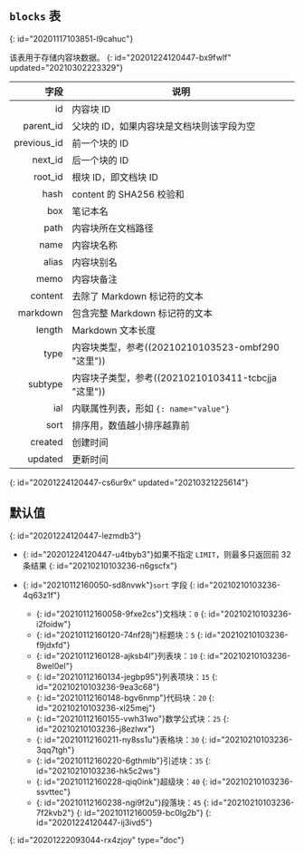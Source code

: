 ## `blocks` 表
{: id="20201117103851-l9cahuc"}

该表用于存储内容块数据。
{: id="20201224120447-bx9fwlf" updated="20210302223329"}

|        字段 | 说明                                         |
| ------------: | ---------------------------------------------- |
|          id | 内容块 ID                                    |
|   parent_id | 父块的 ID，如果内容块是文档块则该字段为空    |
| previous_id | 前一个块的 ID                                |
|     next_id | 后一个块的 ID                                |
|     root_id | 根块 ID，即文档块 ID                         |
|        hash | content 的 SHA256 校验和                     |
|         box | 笔记本名                                     |
|        path | 内容块所在文档路径                           |
|        name | 内容块名称                                   |
|       alias | 内容块别名                                   |
|        memo | 内容块备注                                   |
|     content | 去除了 Markdown 标记符的文本                 |
|    markdown | 包含完整 Markdown 标记符的文本               |
|      length | Markdown 文本长度                            |
|        type | 内容块类型，参考((20210210103523-ombf290 "这里"))   |
|     subtype | 内容块子类型，参考((20210210103411-tcbcjja "这里")) |
|         ial | 内联属性列表，形如 `{: name="value"}`        |
|        sort | 排序用，数值越小排序越靠前                   |
|     created | 创建时间                                     |
|     updated | 更新时间                                     |
{: id="20201224120447-cs6ur9x" updated="20210321225614"}

## 默认值
{: id="20201224120447-lezmdb3"}

* {: id="20201224120447-u4tbyb3"}如果不指定 `LIMIT`，则最多只返回前 32 条结果
  {: id="20210210103236-n6gscfx"}
* {: id="20210112160050-sd8nvwk"}`sort` 字段
  {: id="20210210103236-4q63z1f"}

  * {: id="20210112160058-9fxe2cs"}文档块：`0`
    {: id="20210210103236-i2foidw"}
  * {: id="20210112160120-74nf28j"}标题块：`5`
    {: id="20210210103236-f9jdxfd"}
  * {: id="20210112160128-ajksb4l"}列表块：`10`
    {: id="20210210103236-8wel0el"}
  * {: id="20210112160134-jegbp95"}列表项块：`15`
    {: id="20210210103236-9ea3c68"}
  * {: id="20210112160148-bgv6nmp"}代码块：`20`
    {: id="20210210103236-xl25mej"}
  * {: id="20210112160155-vwh31wo"}数学公式块：`25`
    {: id="20210210103236-j8ezlwx"}
  * {: id="20210112160211-ny8ss1u"}表格块：`30`
    {: id="20210210103236-3qq7tgh"}
  * {: id="20210112160220-6gthmlb"}引述块：`35`
    {: id="20210210103236-hk5c2ws"}
  * {: id="20210112160228-qiq0ink"}超级块：`40`
    {: id="20210210103236-ssvttec"}
  * {: id="20210112160238-ngi9f2u"}段落块：`45`
    {: id="20210210103236-7f2kvb2"}
  {: id="20210112160059-bc0lg2b"}
{: id="20201224120447-ij3ivd5"}


{: id="20201222093044-rx4zjoy" type="doc"}
